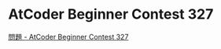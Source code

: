 AtCoder Beginner Contest 327
===

[問題 - AtCoder Beginner Contest 327](https://atcoder.jp/contests/abc327/tasks)